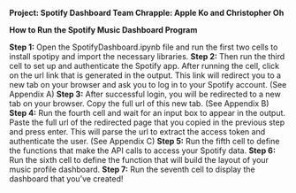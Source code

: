 **Project: Spotify Dashboard
Team Chrapple: Apple Ko and Christopher Oh**

**How to Run the Spotify Music Dashboard Program**

**Step 1:** Open the SpotifyDashboard.ipynb file and run the first two cells to install spotipy and import the necessary libraries.
**Step 2:** Then run the third cell to set up and authenticate the Spotify app. After running the cell, click on the url link that is generated in the output. This link will redirect you to a new tab on your browser and ask you to log in to your Spotify account. (See Appendix A)
**Step 3:** After successful login, you will be redirected to a new tab on your browser. Copy the full url of this new tab. (See Appendix B)
**Step 4:** Run the fourth cell and wait for an input box to appear in the output. Paste the full url of the redirected page that you copied in the previous step and press enter. This will parse the url to extract the access token and authenticate the user. (See Appendix C)
**Step 5:** Run the fifth cell to define the functions that make the API calls to access your Spotify data.
**Step 6:** Run the sixth cell to define the function that will build the layout of your music profile dashboard.
**Step 7:** Run the seventh cell to display the dashboard that you’ve created! 

